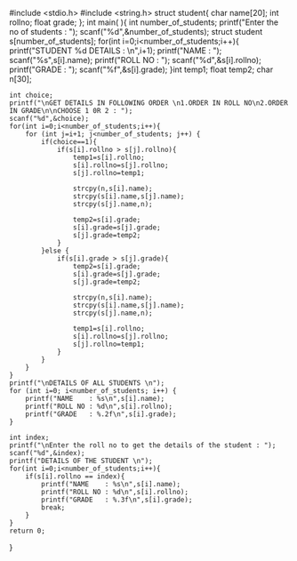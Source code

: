 #include <stdio.h>
#include <string.h>
struct student{
    char name[20];
    int rollno;
    float grade;
};
int main( ){
    int number_of_students;
    printf("Enter the no of students : ");
    scanf("%d",&number_of_students);
    struct student s[number_of_students];
    for(int i=0;i<number_of_students;i++){
        printf("STUDENT %d DETAILS : \n",i+1);
        printf("NAME    : ");
        scanf("%s",s[i].name);
        printf("ROLL NO : ");
        scanf("%d",&s[i].rollno);
        printf("GRADE   : ");
        scanf("%f",&s[i].grade);
    }int temp1; float temp2; char n[30];
    
    int choice;
    printf("\nGET DETAILS IN FOLLOWING ORDER \n1.ORDER IN ROLL NO\n2.ORDER IN GRADE\n\nCHOOSE 1 0R 2 : ");
    scanf("%d",&choice);
    for(int i=0;i<number_of_students;i++){
        for (int j=i+1; j<number_of_students; j++) {
            if(choice==1){
                if(s[i].rollno > s[j].rollno){
                    temp1=s[i].rollno;
                    s[i].rollno=s[j].rollno;
                    s[j].rollno=temp1;
                
                    strcpy(n,s[i].name);
                    strcpy(s[i].name,s[j].name);
                    strcpy(s[j].name,n);
                    
                    temp2=s[i].grade;
                    s[i].grade=s[j].grade;
                    s[j].grade=temp2;
                }
            }else {
                if(s[i].grade > s[j].grade){
                    temp2=s[i].grade;
                    s[i].grade=s[j].grade;
                    s[j].grade=temp2;
                    
                    strcpy(n,s[i].name);
                    strcpy(s[i].name,s[j].name);
                    strcpy(s[j].name,n);
                    
                    temp1=s[i].rollno;
                    s[i].rollno=s[j].rollno;
                    s[j].rollno=temp1;
                }
            }
        }
    }
    printf("\nDETAILS OF ALL STUDENTS \n");
    for (int i=0; i<number_of_students; i++) {
        printf("NAME    : %s\n",s[i].name);
        printf("ROLL NO : %d\n",s[i].rollno);
        printf("GRADE   : %.2f\n",s[i].grade);
    }
    
    int index;
    printf("\nEnter the roll no to get the details of the student : ");
    scanf("%d",&index);
    printf("DETAILS OF THE STUDENT \n");
    for(int i=0;i<number_of_students;i++){
        if(s[i].rollno == index){
            printf("NAME    : %s\n",s[i].name);
            printf("ROLL NO : %d\n",s[i].rollno);
            printf("GRADE   : %.3f\n",s[i].grade);
            break;
        }
    }
    return 0;
}
